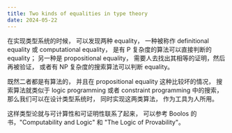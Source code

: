 ```yaml
---
title: Two kinds of equalities in type theory
date: 2024-05-22
---
```


在实现类型系统的时候，
可以发现两种 equality，
一种被称作 definitional equality 或 computational equality，
是有 P 复杂度的算法可以直接判断的 equality；
另一种是 propositional equality，
需要人去找出其相等的证明，然后再被验证，
或者有 NP 复杂度的搜索算法可以判断 equality。

既然二者都是有算法的，
并且在 propositional equality 这种比较坏的情况，
搜索算法就类似于 logic programming
或者 constraint programming 中的搜索，
那么我们可以在设计类型系统时，
同时实现这两类算法，
作为工具为人所用。

这样类型论就与可计算性和可证明性联系了起来，
可以参考 Boolos 的书，"Computability and Logic"
和 "The Logic of Provability"。
